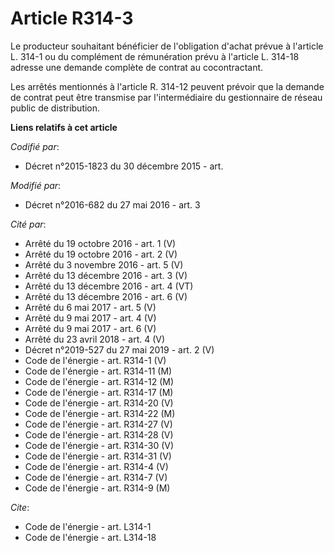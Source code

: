 # Article R314-3

Le producteur souhaitant bénéficier de l'obligation d'achat prévue à l'article L. 314-1 ou du complément de rémunération
prévu à l'article L. 314-18 adresse une demande complète de contrat au cocontractant. 

Les arrêtés mentionnés à l'article R. 314-12 peuvent prévoir que la demande de contrat peut être transmise par
l'intermédiaire du gestionnaire de réseau public de distribution.

**Liens relatifs à cet article**

_Codifié par_:

  - Décret n°2015-1823 du 30 décembre 2015 - art.

_Modifié par_:

  - Décret n°2016-682 du 27 mai 2016 - art. 3

_Cité par_:

  - Arrêté du 19 octobre 2016 - art. 1 (V)
  - Arrêté du 19 octobre 2016 - art. 2 (V)
  - Arrêté du 3 novembre 2016 - art. 5 (V)
  - Arrêté du 13 décembre 2016 - art. 3 (V)
  - Arrêté du 13 décembre 2016 - art. 4 (VT)
  - Arrêté du 13 décembre 2016 - art. 6 (V)
  - Arrêté du 6 mai 2017 - art. 5 (V)
  - Arrêté du 9 mai 2017 - art. 4 (V)
  - Arrêté du 9 mai 2017 - art. 6 (V)
  - Arrêté du 23 avril 2018 - art. 4 (V)
  - Décret n°2019-527 du 27 mai 2019 - art. 2 (V)
  - Code de l'énergie - art. R314-1 (V)
  - Code de l'énergie - art. R314-11 (M)
  - Code de l'énergie - art. R314-12 (M)
  - Code de l'énergie - art. R314-17 (M)
  - Code de l'énergie - art. R314-20 (V)
  - Code de l'énergie - art. R314-22 (M)
  - Code de l'énergie - art. R314-27 (V)
  - Code de l'énergie - art. R314-28 (V)
  - Code de l'énergie - art. R314-30 (V)
  - Code de l'énergie - art. R314-31 (V)
  - Code de l'énergie - art. R314-4 (V)
  - Code de l'énergie - art. R314-7 (V)
  - Code de l'énergie - art. R314-9 (M)

_Cite_:

  - Code de l'énergie - art. L314-1
  - Code de l'énergie - art. L314-18
